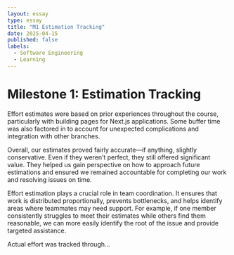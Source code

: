 ```yaml
---
layout: essay
type: essay
title: "M1 Estimation Tracking"
date: 2025-04-15
published: false
labels:
  - Software Engineering
  - Learning
---
```


# Milestone 1: Estimation Tracking

Effort estimates were based on prior experiences throughout the course, particularly with building pages for Next.js applications. Some buffer time was also factored in to account for unexpected complications and integration with other branches.

Overall, our estimates proved fairly accurate—if anything, slightly conservative. Even if they weren’t perfect, they still offered significant value. They helped us gain perspective on how to approach future estimations and ensured we remained accountable for completing our work and resolving issues on time.

Effort estimation plays a crucial role in team coordination. It ensures that work is distributed proportionally, prevents bottlenecks, and helps identify areas where teammates may need support. For example, if one member consistently struggles to meet their estimates while others find them reasonable, we can more easily identify the root of the issue and provide targeted assistance.

Actual effort was tracked through...
